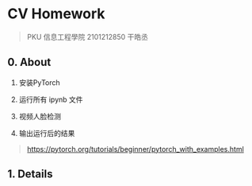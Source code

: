 # CV Homework

> PKU 信息工程學院 2101212850 干皓丞 

## 0. About

1. 安装PyTorch

2. 运行所有 ipynb 文件

3. 视频人脸检测

4. 输出运行后的结果

> https://pytorch.org/tutorials/beginner/pytorch_with_examples.html

## 1. Details


